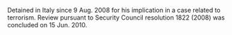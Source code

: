  Detained in Italy since 9 Aug. 2008 for his implication in a case related to 
terrorism. Review pursuant to Security Council resolution 1822 (2008) was 
concluded on 15 Jun. 2010. 
